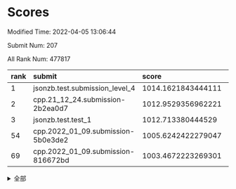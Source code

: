 # Scores

Modified Time: 2022-04-05 13:06:44

Submit Num: 207

All Rank Num: 477817

| rank |               submit               |       score        |       sigma        | pk_num |
| :--- | :--------------------------------- | :----------------- | :----------------- | :----- |
| 1    | jsonzb.test.submission_level_4     | 1014.1621843444111 | 0.8344180103944331 | 9237   |
| 2    | cpp.21_12_24.submission-2b2ea0d7   | 1012.9529356962221 | 0.7930139816932344 | 9231   |
| 3    | jsonzb.test.test_1                 | 1012.713380444529  | 0.8363155913782148 | 9232   |
| 54   | cpp.2022_01_09.submission-5b0e3de2 | 1005.6242422279047 | 0.7174712553013664 | 9236   |
| 69   | cpp.2022_01_09.submission-816672bd | 1003.4672223269301 | 0.7158637297257979 | 9229   |


<details>
<summary>全部</summary>

| rank |                 submit                 |       score        |       sigma        | pk_num |
| :--- | :------------------------------------- | :----------------- | :----------------- | :----- |
| 1    | jsonzb.test.submission_level_4         | 1014.1621843444111 | 0.8344180103944331 | 9237   |
| 2    | cpp.21_12_24.submission-2b2ea0d7       | 1012.9529356962221 | 0.7930139816932344 | 9231   |
| 3    | jsonzb.test.test_1                     | 1012.713380444529  | 0.8363155913782148 | 9232   |
| 4    | gobigger.level_3.submission_level_3_10 | 1012.2804562741965 | 0.7712301456239017 | 9233   |
| 5    | gobigger.level_3.submission_level_3_7  | 1011.6656827671542 | 0.7556856394723135 | 9232   |
| 6    | gobigger.level_3.submission_level_3_39 | 1011.6588425247684 | 0.7558943735445262 | 9232   |
| 7    | gobigger.level_3.submission_level_3_13 | 1011.5189147514496 | 0.7866137504359809 | 9238   |
| 8    | gobigger.level_3.submission_level_3_12 | 1011.2633281117385 | 0.7990645948031062 | 9237   |
| 9    | gobigger.level_3.submission_level_3_48 | 1011.2390576637806 | 0.7730305173349049 | 9238   |
| 10   | gobigger.level_3.submission_level_3_25 | 1011.0410746363199 | 0.7580933169836107 | 9236   |
| 11   | gobigger.level_3.submission_level_3_21 | 1011.0209743204578 | 0.7495576779179038 | 9233   |
| 12   | gobigger.level_3.submission_level_3_4  | 1011.0200476341163 | 0.7663527179468516 | 9235   |
| 13   | gobigger.level_3.submission_level_3_22 | 1011.0041371814665 | 0.7677167377646493 | 9236   |
| 14   | gobigger.level_3.submission_level_3_19 | 1010.9599581288235 | 0.7691155333999105 | 9241   |
| 15   | gobigger.level_3.submission_level_3_8  | 1010.9410934176606 | 0.7748955486012384 | 9235   |
| 16   | gobigger.level_3.submission_level_3_43 | 1010.854580283679  | 0.7935920331836692 | 9231   |
| 17   | gobigger.level_3.submission_level_3_42 | 1010.788292951393  | 0.7616037500723943 | 9234   |
| 18   | gobigger.level_3.submission_level_3_36 | 1010.7807281887704 | 0.7518791963333191 | 9228   |
| 19   | gobigger.level_3.submission_level_3_16 | 1010.6760100895931 | 0.7626618417675254 | 9236   |
| 20   | gobigger.level_3.submission_level_3_11 | 1010.5709075234093 | 0.7585658317522365 | 9232   |
| 21   | gobigger.level_3.submission_level_3_35 | 1010.4669355547238 | 0.7566307119153157 | 9233   |
| 22   | gobigger.level_3.submission_level_3_5  | 1010.4243156101708 | 0.7758802990627292 | 9229   |
| 23   | gobigger.level_3.submission_level_3_18 | 1010.3854315484409 | 0.7419619114314414 | 9233   |
| 24   | gobigger.level_3.submission_level_3_49 | 1010.2933451316945 | 0.7704036830788253 | 9231   |
| 25   | gobigger.level_3.submission_level_3_2  | 1010.2290669730992 | 0.7615065635228091 | 9230   |
| 26   | gobigger.level_3.submission_level_3_17 | 1010.2076851933932 | 0.7460044241527887 | 9232   |
| 27   | gobigger.level_3.submission_level_3_1  | 1010.1117135669257 | 0.7607063340601051 | 9231   |
| 28   | gobigger.level_3.submission_level_3_20 | 1010.084338932035  | 0.7504312852905702 | 9234   |
| 29   | gobigger.level_3.submission_level_3_29 | 1010.0336746304331 | 0.7620024205124623 | 9229   |
| 30   | gobigger.level_3.submission_level_3_40 | 1010.0218777550457 | 0.7578916537052466 | 9232   |
| 31   | gobigger.level_3.submission_level_3_41 | 1010.0215446927946 | 0.7677614731061878 | 9224   |
| 32   | gobigger.level_3.submission_level_3_0  | 1009.9593124542592 | 0.7930574737845831 | 9234   |
| 33   | gobigger.level_3.submission_level_3_14 | 1009.945580724113  | 0.7639589640049209 | 9238   |
| 34   | gobigger.level_3.submission_level_3_26 | 1009.8639797900598 | 0.7513446751545776 | 9226   |
| 35   | gobigger.level_3.submission_level_3_31 | 1009.7943884716011 | 0.7667656056796738 | 9231   |
| 36   | gobigger.level_3.submission_level_3_47 | 1009.7728684245274 | 0.7693400826976249 | 9231   |
| 37   | gobigger.level_3.submission_level_3_37 | 1009.6723318203669 | 0.7624430127149078 | 9235   |
| 38   | gobigger.level_3.submission_level_3_45 | 1009.6438210943422 | 0.7380995932258978 | 9234   |
| 39   | gobigger.level_3.submission_level_3_27 | 1009.6188265686159 | 0.7794091683139761 | 9233   |
| 40   | gobigger.level_3.submission_level_3_38 | 1009.5943032134321 | 0.7556202103362006 | 9230   |
| 41   | gobigger.level_3.submission_level_3_44 | 1009.534169748947  | 0.7519397955825767 | 9232   |
| 42   | gobigger.level_3.submission_level_3_3  | 1009.5194793855587 | 0.7437033394919005 | 9232   |
| 43   | gobigger.level_3.submission_level_3_32 | 1009.4759948043055 | 0.7569866896474692 | 9233   |
| 44   | gobigger.level_3.submission_level_3_46 | 1009.3213506761149 | 0.7441129525886553 | 9233   |
| 45   | gobigger.level_3.submission_level_3_28 | 1009.2448314048967 | 0.7333591714806539 | 9230   |
| 46   | gobigger.level_3.submission_level_3_15 | 1009.1739549279381 | 0.7618577070759593 | 9231   |
| 47   | gobigger.level_3.submission_level_3_9  | 1009.1717095237246 | 0.7669681868476274 | 9233   |
| 48   | gobigger.level_3.submission_level_3_6  | 1009.1103223419962 | 0.7499098884213733 | 9237   |
| 49   | gobigger.level_3.submission_level_3_24 | 1008.9385362008478 | 0.7318313165000508 | 9234   |
| 50   | gobigger.level_3.submission_level_3_23 | 1008.9250980102352 | 0.7495967274967856 | 9235   |
| 51   | gobigger.level_3.submission_level_3_30 | 1008.0199111336383 | 0.7449829368143405 | 9230   |
| 52   | gobigger.level_3.submission_level_3_34 | 1007.7209796693935 | 0.7490662617728313 | 9235   |
| 53   | gobigger.level_3.submission_level_3_33 | 1007.5635426811344 | 0.7357493970180338 | 9230   |
| 54   | cpp.2022_01_09.submission-5b0e3de2     | 1005.6242422279047 | 0.7174712553013664 | 9236   |
| 55   | gobigger.level_1.submission_level_1_24 | 1004.71994350615   | 0.7250225399032016 | 9234   |
| 56   | gobigger.level_1.submission_level_1_34 | 1004.6347774555173 | 0.7108033688021606 | 9236   |
| 57   | gobigger.level_1.submission_level_1_23 | 1004.2713809794028 | 0.7203934509117769 | 9234   |
| 58   | gobigger.level_1.submission_level_1_0  | 1004.036413884924  | 0.7207049839079673 | 9230   |
| 59   | gobigger.level_1.submission_level_1_3  | 1003.9796907911154 | 0.727362270678329  | 9228   |
| 60   | gobigger.level_1.submission_level_1_42 | 1003.948136382882  | 0.7063045301349381 | 9236   |
| 61   | gobigger.level_1.submission_level_1_32 | 1003.8797316494058 | 0.7227276310934829 | 9235   |
| 62   | gobigger.level_1.submission_level_1_30 | 1003.7669268134708 | 0.7121252844718904 | 9232   |
| 63   | gobigger.level_1.submission_level_1_6  | 1003.7136332681449 | 0.7238031985593958 | 9230   |
| 64   | gobigger.level_1.submission_level_1_45 | 1003.6335156584531 | 0.716294866853516  | 9231   |
| 65   | gobigger.level_1.submission_level_1_26 | 1003.606260602234  | 0.7194291785773481 | 9233   |
| 66   | gobigger.level_1.submission_level_1_21 | 1003.5925673081982 | 0.7147642509885895 | 9235   |
| 67   | gobigger.level_1.submission_level_1_29 | 1003.5417117402443 | 0.7188142061961433 | 9235   |
| 68   | gobigger.level_1.submission_level_1_22 | 1003.4807165393256 | 0.7093083799288751 | 9235   |
| 69   | cpp.2022_01_09.submission-816672bd     | 1003.4672223269301 | 0.7158637297257979 | 9229   |
| 70   | gobigger.level_1.submission_level_1_13 | 1003.4433987462207 | 0.7257592998210595 | 9239   |
| 71   | gobigger.level_1.submission_level_1_36 | 1003.4014925887719 | 0.7257261678952591 | 9235   |
| 72   | gobigger.level_1.submission_level_1_9  | 1003.3475291618972 | 0.7130885337807463 | 9234   |
| 73   | gobigger.level_1.submission_level_1_40 | 1003.3445250992437 | 0.7056373577553312 | 9235   |
| 74   | gobigger.level_1.submission_level_1_2  | 1003.3078987304164 | 0.7172337535660637 | 9229   |
| 75   | gobigger.level_1.submission_level_1_17 | 1003.2820632388684 | 0.7078297731500539 | 9240   |
| 76   | gobigger.level_1.submission_level_1_43 | 1003.2675729554949 | 0.7091415435002139 | 9226   |
| 77   | gobigger.level_1.submission_level_1_16 | 1003.2570206470917 | 0.728342867782904  | 9234   |
| 78   | gobigger.level_1.submission_level_1_28 | 1003.2113954078673 | 0.7170837122412389 | 9233   |
| 79   | gobigger.level_1.submission_level_1_38 | 1003.1926496155464 | 0.704060744823928  | 9237   |
| 80   | gobigger.level_1.submission_level_1_25 | 1003.1386597510192 | 0.7233095215026613 | 9234   |
| 81   | gobigger.level_1.submission_level_1_35 | 1003.0868435851094 | 0.7187591568221282 | 9240   |
| 82   | gobigger.level_1.submission_level_1_1  | 1003.0433340543862 | 0.7035893268111467 | 9233   |
| 83   | gobigger.level_1.submission_level_1_19 | 1002.999403363184  | 0.7088161703627266 | 9230   |
| 84   | gobigger.level_1.submission_level_1_41 | 1002.9442132729249 | 0.7152880428328774 | 9232   |
| 85   | gobigger.level_1.submission_level_1_10 | 1002.8118483781536 | 0.7086937470606217 | 9230   |
| 86   | gobigger.level_1.submission_level_1_39 | 1002.8032904468798 | 0.7180748491024282 | 9234   |
| 87   | gobigger.level_1.submission_level_1_11 | 1002.7855381819219 | 0.7221948300714175 | 9238   |
| 88   | gobigger.level_1.submission_level_1_46 | 1002.784144511064  | 0.7090809761919457 | 9231   |
| 89   | gobigger.level_1.submission_level_1_48 | 1002.770935015614  | 0.7172974388743807 | 9234   |
| 90   | gobigger.level_1.submission_level_1_33 | 1002.6906008988042 | 0.7239327036051088 | 9229   |
| 91   | gobigger.level_1.submission_level_1_4  | 1002.6532744659576 | 0.7089516487665897 | 9235   |
| 92   | gobigger.level_1.submission_level_1_15 | 1002.5563070933774 | 0.7084681145516522 | 9232   |
| 93   | gobigger.level_1.submission_level_1_5  | 1002.5369024899173 | 0.7204615672790926 | 9229   |
| 94   | gobigger.level_1.submission_level_1_18 | 1002.5214579190839 | 0.7227170076114486 | 9226   |
| 95   | gobigger.level_1.submission_level_1_37 | 1002.5145890655883 | 0.7052368929148936 | 9231   |
| 96   | gobigger.level_1.submission_level_1_44 | 1002.4696382602299 | 0.7197142488724914 | 9239   |
| 97   | gobigger.level_1.submission_level_1_20 | 1002.4096153399903 | 0.7157819188844325 | 9235   |
| 98   | gobigger.level_1.submission_level_1_7  | 1002.3988394358947 | 0.7025769245785569 | 9238   |
| 99   | gobigger.level_1.submission_level_1_31 | 1002.3827122956767 | 0.7193276028730643 | 9232   |
| 100  | gobigger.level_1.submission_level_1_49 | 1002.34015152259   | 0.7237168876071667 | 9232   |
| 101  | gobigger.level_1.submission_level_1_8  | 1002.3028207604076 | 0.7192866836266808 | 9228   |
| 102  | gobigger.level_1.submission_level_1_47 | 1001.9377618796228 | 0.7198163839464874 | 9231   |
| 103  | gobigger.level_1.submission_level_1_14 | 1001.9000938270427 | 0.7072318332505143 | 9230   |
| 104  | gobigger.level_1.submission_level_1_27 | 1001.5149268395287 | 0.7091235669334895 | 9232   |
| 105  | gobigger.level_1.submission_level_1_12 | 1001.3844674343665 | 0.7065825016762854 | 9236   |
| 106  | gobigger.random.submission_random_39   | 997.2783306726088  | 0.709809378245292  | 9235   |
| 107  | gobigger.random.submission_random_35   | 997.0078383482667  | 0.711452031505914  | 9240   |
| 108  | gobigger.random.submission_random_3    | 996.8783864057698  | 0.7050013629188293 | 9227   |
| 109  | gobigger.random.submission_random_20   | 996.8781908534362  | 0.6943440276516372 | 9232   |
| 110  | gobigger.random.submission_random_11   | 996.7888575328188  | 0.7053304085054644 | 9234   |
| 111  | gobigger.random.submission_random_8    | 996.6966872868709  | 0.7143090140076814 | 9237   |
| 112  | gobigger.random.submission_random_1    | 996.6662591228443  | 0.716221193018449  | 9235   |
| 113  | gobigger.random.submission_random_25   | 996.6416769328249  | 0.7055580658842814 | 9233   |
| 114  | gobigger.random.submission_random_27   | 996.6334032164153  | 0.6991179911052738 | 9231   |
| 115  | gobigger.random.submission_random_14   | 996.6059866560557  | 0.700378144931212  | 9234   |
| 116  | gobigger.random.submission_random_4    | 996.5756317157319  | 0.7094420980970912 | 9234   |
| 117  | gobigger.random.submission_random_24   | 996.5551438683652  | 0.707502672926541  | 9234   |
| 118  | gobigger.random.submission_random_23   | 996.5450456995276  | 0.700284113335801  | 9238   |
| 119  | gobigger.random.submission_random_2    | 996.5342711339929  | 0.6974513004745091 | 9239   |
| 120  | gobigger.random.submission_random_22   | 996.5187962874948  | 0.713596370989558  | 9234   |
| 121  | gobigger.random.submission_random_31   | 996.4981688075051  | 0.7106375101733927 | 9230   |
| 122  | gobigger.random.submission_random_37   | 996.4758772834589  | 0.7110982736842546 | 9237   |
| 123  | gobigger.random.submission_random_49   | 996.4599758443569  | 0.7031834128723062 | 9232   |
| 124  | gobigger.random.submission_random_34   | 996.4415298215675  | 0.7142795885639893 | 9233   |
| 125  | gobigger.random.submission_random_41   | 996.4009889993793  | 0.7252597431326342 | 9230   |
| 126  | gobigger.random.submission_random_16   | 996.3721422672933  | 0.7089071036245534 | 9235   |
| 127  | gobigger.random.submission_random_38   | 996.3177581224395  | 0.708114001831239  | 9234   |
| 128  | gobigger.random.submission_random_36   | 996.3158285561811  | 0.7087211676073677 | 9234   |
| 129  | gobigger.random.submission_random_12   | 996.2864667506476  | 0.7150764056650439 | 9233   |
| 130  | gobigger.random.submission_random_19   | 996.2570489083007  | 0.697073481359538  | 9234   |
| 131  | gobigger.random.submission_random_13   | 996.1556501910396  | 0.7076029346729946 | 9234   |
| 132  | gobigger.random.submission_random_43   | 996.1270137243949  | 0.6996754885924775 | 9234   |
| 133  | gobigger.random.submission_random_42   | 996.0796051069597  | 0.7136893970324752 | 9232   |
| 134  | gobigger.random.submission_random_7    | 996.0692111825698  | 0.7271721831773881 | 9232   |
| 135  | gobigger.random.submission_random_44   | 996.0189650182374  | 0.7074174959751736 | 9233   |
| 136  | gobigger.random.submission_random_26   | 995.9148583170484  | 0.7249708649131668 | 9239   |
| 137  | gobigger.random.submission_random_18   | 995.861388133373   | 0.7158105087815326 | 9236   |
| 138  | gobigger.random.submission_random_0    | 995.8227850807376  | 0.7117292376922951 | 9233   |
| 139  | gobigger.random.submission_random_17   | 995.710276809525   | 0.7163369615750617 | 9237   |
| 140  | gobigger.random.submission_random_15   | 995.6881919453164  | 0.7050738435033999 | 9234   |
| 141  | gobigger.random.submission_random_10   | 995.6432479405509  | 0.7096985412931769 | 9236   |
| 142  | gobigger.random.submission_random_6    | 995.5934306487644  | 0.7165979355870137 | 9234   |
| 143  | gobigger.random.submission_random_28   | 995.5535814527664  | 0.6905401185672353 | 9235   |
| 144  | gobigger.random.submission_random_32   | 995.5473714677     | 0.70421516493662   | 9239   |
| 145  | gobigger.random.submission_random_29   | 995.4839177365625  | 0.7268133103923143 | 9232   |
| 146  | gobigger.random.submission_random_5    | 995.4424575437768  | 0.7203929515717338 | 9232   |
| 147  | gobigger.random.submission_random_46   | 995.4198533967651  | 0.7143205270095676 | 9227   |
| 148  | gobigger.random.submission_random_30   | 995.28250768008    | 0.7194586835334493 | 9232   |
| 149  | gobigger.random.submission_random_9    | 995.2685918233165  | 0.7083551991828783 | 9238   |
| 150  | gobigger.random.submission_random_33   | 995.2506891776768  | 0.7179788229985844 | 9234   |
| 151  | gobigger.random.submission_random_40   | 995.2504233479693  | 0.7177870935392402 | 9233   |
| 152  | gobigger.random.submission_random_21   | 995.1446697379939  | 0.7043479437349841 | 9234   |
| 153  | gobigger.random.submission_random_45   | 995.1389907110315  | 0.6976183329558076 | 9229   |
| 154  | gobigger.level_2.submission_level_2_28 | 994.6673689846941  | 0.7228984162269081 | 9231   |
| 155  | gobigger.random.submission_random_47   | 994.5716431895316  | 0.7180459081139734 | 9238   |
| 156  | gobigger.random.submission_random_48   | 994.4542200749963  | 0.7245003285983721 | 9229   |
| 157  | gobigger.level_2.submission_level_2_26 | 994.3819382391483  | 0.7432899885999944 | 9229   |
| 158  | gobigger.level_2.submission_level_2_12 | 993.8792509326021  | 0.7223148063730674 | 9230   |
| 159  | gobigger.level_2.submission_level_2_0  | 993.6159676411305  | 0.7312326572475459 | 9236   |
| 160  | gobigger.level_2.submission_level_2_43 | 993.4700133176401  | 0.7307378382259717 | 9234   |
| 161  | gobigger.level_2.submission_level_2_2  | 993.3735172812973  | 0.7410827375636769 | 9235   |
| 162  | gobigger.level_2.submission_level_2_6  | 993.2314281435692  | 0.7294122529952058 | 9231   |
| 163  | gobigger.level_2.submission_level_2_11 | 993.2235576955427  | 0.7529461436743706 | 9230   |
| 164  | gobigger.level_2.submission_level_2_44 | 993.0242160119718  | 0.7433661691819408 | 9234   |
| 165  | gobigger.level_2.submission_level_2_18 | 992.9536400866864  | 0.7317967002501509 | 9233   |
| 166  | gobigger.level_2.submission_level_2_13 | 992.8605773911304  | 0.7580666711649727 | 9236   |
| 167  | gobigger.level_2.submission_level_2_39 | 992.8595157822228  | 0.7539950650066304 | 9232   |
| 168  | gobigger.level_2.submission_level_2_5  | 992.7693326661441  | 0.7405868133305197 | 9237   |
| 169  | gobigger.level_2.submission_level_2_24 | 992.673576170154   | 0.7264733077630073 | 9230   |
| 170  | gobigger.level_2.submission_level_2_34 | 992.616656507819   | 0.7349499724825493 | 9238   |
| 171  | gobigger.level_2.submission_level_2_16 | 992.5767586859822  | 0.7210984170962241 | 9227   |
| 172  | gobigger.level_2.submission_level_2_35 | 992.5388988814951  | 0.7426913554251441 | 9235   |
| 173  | gobigger.level_2.submission_level_2_29 | 992.4565583965601  | 0.734663644311604  | 9236   |
| 174  | gobigger.level_2.submission_level_2_27 | 992.452982480803   | 0.7393593307970807 | 9230   |
| 175  | gobigger.level_2.submission_level_2_42 | 992.3974648560197  | 0.7282397541673132 | 9239   |
| 176  | gobigger.level_2.submission_level_2_4  | 992.3973757303936  | 0.7437778097499226 | 9234   |
| 177  | gobigger.level_2.submission_level_2_37 | 992.3894783936748  | 0.7367863686089376 | 9235   |
| 178  | gobigger.level_2.submission_level_2_22 | 992.3070871341318  | 0.7166704438321746 | 9237   |
| 179  | gobigger.level_2.submission_level_2_7  | 992.0259368601763  | 0.7289693332769327 | 9233   |
| 180  | gobigger.level_2.submission_level_2_47 | 991.9995427105948  | 0.746266906091593  | 9231   |
| 181  | gobigger.level_2.submission_level_2_46 | 991.996194745087   | 0.7520590423043331 | 9232   |
| 182  | gobigger.level_2.submission_level_2_49 | 991.9826167983525  | 0.7322116488789587 | 9232   |
| 183  | gobigger.level_2.submission_level_2_14 | 991.9461493564471  | 0.7287347258478903 | 9233   |
| 184  | gobigger.level_2.submission_level_2_17 | 991.9344778105451  | 0.7451591609286853 | 9231   |
| 185  | gobigger.level_2.submission_level_2_23 | 991.9284487824069  | 0.745801214013629  | 9231   |
| 186  | gobigger.level_2.submission_level_2_45 | 991.9221599238308  | 0.7658494807767331 | 9234   |
| 187  | gobigger.level_2.submission_level_2_10 | 991.8863735329761  | 0.743330194365644  | 9227   |
| 188  | gobigger.level_2.submission_level_2_33 | 991.8798457994565  | 0.7572870577422063 | 9233   |
| 189  | gobigger.level_2.submission_level_2_8  | 991.8226510257191  | 0.7637108132113795 | 9235   |
| 190  | gobigger.level_2.submission_level_2_20 | 991.8178483036196  | 0.745270318669714  | 9234   |
| 191  | gobigger.level_2.submission_level_2_25 | 991.809407771526   | 0.7444540772538774 | 9230   |
| 192  | gobigger.level_2.submission_level_2_15 | 991.644848451881   | 0.7279110442332719 | 9235   |
| 193  | gobigger.level_2.submission_level_2_40 | 991.6211200205325  | 0.7559648692458049 | 9234   |
| 194  | gobigger.level_2.submission_level_2_31 | 991.5764982946242  | 0.7526903892833939 | 9233   |
| 195  | gobigger.level_2.submission_level_2_3  | 991.4881640054393  | 0.7609232559663881 | 9234   |
| 196  | gobigger.level_2.submission_level_2_41 | 991.462559601094   | 0.7465082325858361 | 9235   |
| 197  | gobigger.level_2.submission_level_2_32 | 991.4611791491883  | 0.7583031285449189 | 9229   |
| 198  | gobigger.level_2.submission_level_2_30 | 991.3950116170715  | 0.7627670890136725 | 9231   |
| 199  | gobigger.level_2.submission_level_2_19 | 991.3933261860091  | 0.734046864170393  | 9235   |
| 200  | gobigger.level_2.submission_level_2_21 | 991.3430582784068  | 0.745320650347164  | 9230   |
| 201  | gobigger.level_2.submission_level_2_9  | 991.2607523492505  | 0.7290083232937598 | 9234   |
| 202  | gobigger.level_2.submission_level_2_38 | 991.1578777786369  | 0.7498154941537408 | 9234   |
| 203  | gobigger.level_2.submission_level_2_1  | 990.9389016472549  | 0.7667741639519384 | 9229   |
| 204  | gobigger.level_2.submission_level_2_48 | 990.7525749663046  | 0.7464124789074021 | 9232   |
| 205  | gobigger.level_2.submission_level_2_36 | 990.4790037572229  | 0.7678569360109362 | 9228   |
| 206  | gobigger.none.submission_none_0        | 977.8020166869507  | 1.4125240748503016 | 9236   |
| 207  | gobigger.none.submission_none_1        | 976.7235453808785  | 1.4188104744012617 | 9238   |

</details>